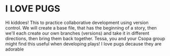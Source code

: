 # I LOVE PUGS

Hi kiddoes! This to practice collaborative development using version control. We will create a base file, that has the beginning of a story, then we'll each create our own branches (versions) and take it in different directions, then bring them back together. Tessa, you and your Csopa group might find this useful when developing plays!
I love pugs decause they are adorable
